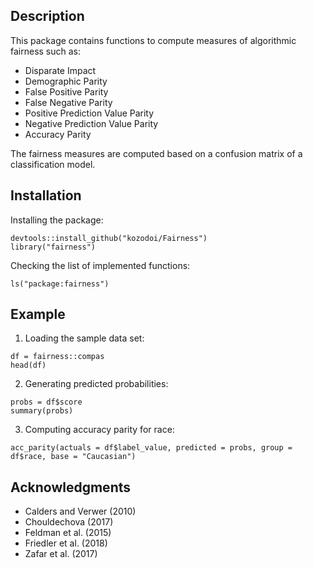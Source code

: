 ## Description

This package contains functions to compute measures of algorithmic fairness such as:
- Disparate Impact
- Demographic Parity
- False Positive Parity
- False Negative Parity
- Positive Prediction Value Parity
- Negative Prediction Value Parity
- Accuracy Parity


The fairness measures are computed based on a confusion matrix of a classification model.


## Installation


Installing the package:
```
devtools::install_github("kozodoi/Fairness")
library("fairness")
```

Checking the list of implemented functions:
```
ls("package:fairness")
```


## Example

1) Loading the sample data set:
```
df = fairness::compas
head(df)
```

2) Generating predicted probabilities:
```
probs = df$score
summary(probs)
```

3) Computing accuracy parity for race:
```
acc_parity(actuals = df$label_value, predicted = probs, group = df$race, base = "Caucasian")
```


## Acknowledgments 
- Calders and Verwer (2010)
- Chouldechova (2017)
- Feldman et al. (2015)
- Friedler et al. (2018)
- Zafar et al. (2017)
